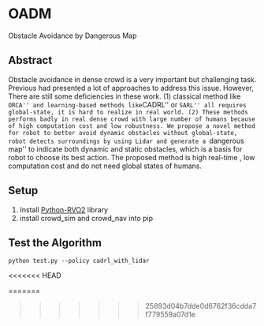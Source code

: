 # OADM
Obstacle Avoidance by Dangerous Map
## Abstract
Obstacle avoidance in dense crowd is a very important but challenging task. Previous had presented a lot of approaches to address this issue. However, There are still some deficiencies in these work. (1) classical method like ``ORCA'' and learning-based methods like``CADRL'' or ``SARL'' all requires global-state, it is hard to realize in real world. (2) These methods performs badly in real dense crowd with large number of humans because of high computation cost and low robustness. We propose a novel method for robot to better avoid dynamic obstacles without global-state, robot detects surroundings by using Lidar and generate a ``dangerous map'' to indicate both dynamic and static obstacles, which is a basis for robot to choose its best action. The proposed method is high real-time , low computation cost and do not need global states of humans.
## Setup
1. Install [Python-RVO2](https://github.com/sybrenstuvel/Python-RVO2) library
2. install crowd_sim and crowd_nav into pip

## Test the Algorithm
```
python test.py --policy cadrl_with_lidar
```


<<<<<<< HEAD

=======
>>>>>>> 25893d04b7dde0d6762f36cdda7f779559a07d1e
